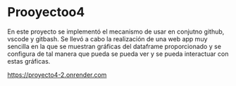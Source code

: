 # Prooyectoo4

En este proyecto se implementó el mecanismo de usar en conjutno github, vscode y gitbash. Se llevó a cabo la realización de una web app muy sencilla en la que se muestran gráficas del dataframe proporcionado y se configura de tal manera que pueda se pueda ver y se pueda interactuar con estas gráficas.

https://proyecto4-2.onrender.com
